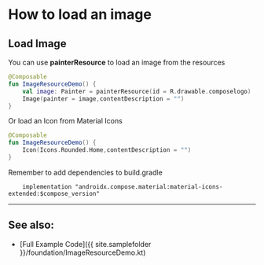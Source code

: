 <!---
This is the API of version 1.2.0
-->
# How to load an image

## Load Image
You can use **painterResource** to load an image from the resources

```kotlin
@Composable
fun ImageResourceDemo() {
    val image: Painter = painterResource(id = R.drawable.composelogo)
    Image(painter = image,contentDescription = "")
}
```
Or load an Icon from Material Icons

```kotlin
@Composable
fun ImageResourceDemo() {
    Icon(Icons.Rounded.Home,contentDescription = "")
}
```

Remember to add dependencies to build.gradle

```
    implementation "androidx.compose.material:material-icons-extended:$compose_version"
```


<hr>

## See also:

* [Full Example Code]({{ site.samplefolder }}/foundation/ImageResourceDemo.kt)
